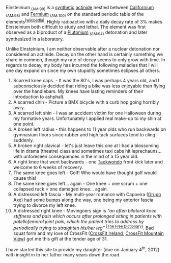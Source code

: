 Einsteinium <sub>(AM:99)</sub> is a <a title="Wikipedia: Sythetic Element" href="http://en.wikipedia.org/wiki/Synthetic_element" target="_blank">synthetic</a> <a title="Wikipedia: Actinide" href="http://en.wikipedia.org/wiki/Actinide" target="_blank">actinide</a> nestled between <a title="Wikipedia: Californium" href="http://en.wikipedia.org/wiki/Californium" target="_blank">Californium</a> <sub>(AM:98)</sub> and <a title="Wikipedia: Fermium" href="http://en.wikipedia.org/wiki/Fermium" target="_blank">Fermium</a> <sub>(AM:100)</sub> on the standard periodic table of the elements<sup>[<a title="Wikipedia: Einsteinium" href="http://en.wikipedia.org/wiki/Einsteinium" target="_blank">wikipedia</a>]</sup>. Highly radioactive with a daily decay rate of 3% makes Einsteinium both difficult to study and lethal. The element was first observed as a biproduct of a <a title="Wikipedia: Plutonium" href="http://en.wikipedia.org/wiki/Plutonium" target="_blank">Plutonium</a> <sub>(AM:94)</sub> detonation and later synthesized in a laboratory.

Unlike Einsteinium, I am neither observable after a nuclear detonation nor considered an actinide. Decay on the other hand is certainly something we share in common, though my rate of decay seems to only grow with time. In regards to decay, my body has incurred the following maladies that I will one day expand on since my own stupidity sometimes eclipses all others.
<ol>
  <li>Scarred knee caps. - It was the 80's, I was perhaps 4 years old, and I subconsciously decided that riding a bike was less enjoyable than flying over the handlebars. My knees have lasting reminders of their introduction to ashphalt.</li>
  <li>A scarred chin - Picture a BMX bicycle with a curb hop going horribly awry.</li>
  <li>A scarred left shin - I was an accident victim for one Halloween during my formative years. Unfortunately I applied real make-up to my shin at one point.</li>
  <li>A broken left radius - this happens to 11 year olds who run backwards on gymnasium floors since rubber and high tack surfaces tend to cling suddenly.</li>
  <li>A broken right clavical - let's just leave this one at I had a blossoming life in drama (theatre) class and sometimes taxi cabs hit leprechauns... with unforeseen consequences in the mind of a 15 year old.</li>
  <li>A right knee that went backwards - one <a title="North Shore Taekwondo" href="http://northshoretaekwondo.com" target="_blank">Taekwondo</a> front kick later and welcome to 6 weeks of recovery.</li>
  <li>The same knee goes left - Golf! Who would have thought golf would cause this!</li>
  <li>The same knee goes left... again - One knee + one scrum + one collapsed ruck = one damaged knee... again.</li>
  <li>A distressed left fascia - My multi-year romance with Capoeira (<a title="Grupo Axe Capoeira: Victoria, BC, Canada" href="http://axecapoeira.tv/grupo.html" target="_blank">Grupo Axe</a>) had some bumps along the way, one being my anterior fascia trying to divorce my left knee.</li>
  <li>A distressed right knee - Moviegoers sign is <em>"an often bilateral knee stiffness and pain which occurs after prolonged sitting in patients with patellofemoral joint pain, which the patient tries to address by periodically trying to straighten his/her leg"</em> <sup>[<a title="The Free Dictionary: Moviegoers Sign" href="http://medical-dictionary.thefreedictionary.com/Moviegoers+Sign" target="_blank">The Free Dictionary</a>]</sup>. Bad squat form and my love of CrossFit (<a title="CrossFit Ireland" href="http://crossfit.ie/" target="_blank">CrossFit Ireland</a>, <a title="CrossFit Mountain View" href="http://crossfitmountainview.com" target="_blank">CrossFit Mountain View</a>) got me this gift at the tender age of 31.</li>
</ol>
I have started this site to provide my daughter (due on January 4<sup>th</sup>, 2012) with insight in to her father many years down the road.